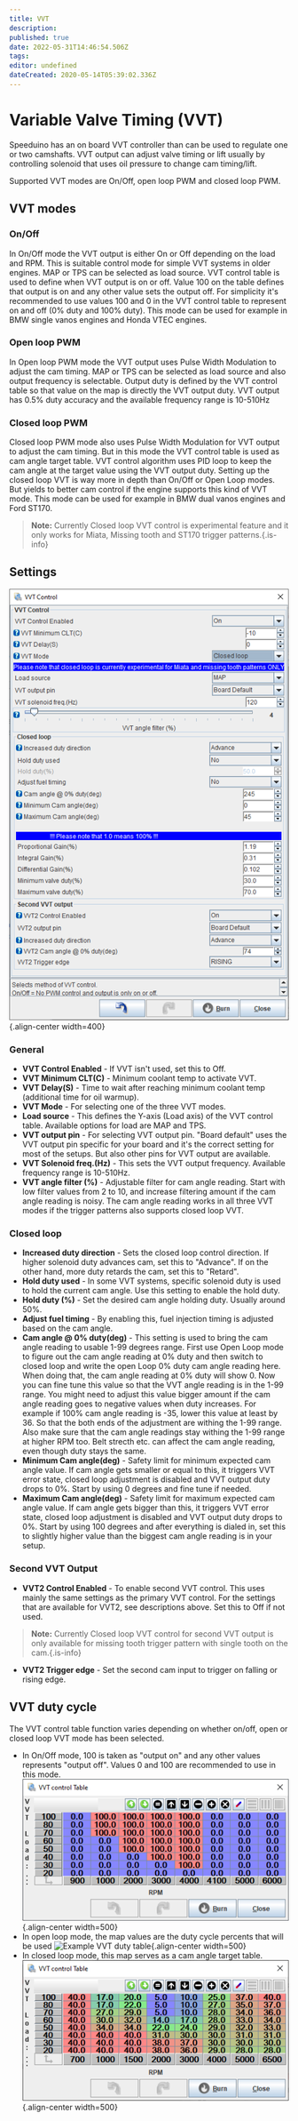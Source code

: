 ```yaml
---
title: VVT
description: 
published: true
date: 2022-05-31T14:46:54.506Z
tags: 
editor: undefined
dateCreated: 2020-05-14T05:39:02.336Z
---
```


# Variable Valve Timing (VVT)

Speeduino has an on board VVT controller than can be used to regulate one or two camshafts. VVT output can adjust valve timing or lift usually by controlling solenoid that uses oil pressure to change cam timing/lift. 

Supported VVT modes are On/Off, open loop PWM and closed loop PWM.

## VVT modes

### On/Off

In On/Off mode the VVT output is either On or Off depending on the load and RPM. This is suitable control mode for simple VVT systems in older engines. MAP or TPS can be selected as load source. VVT control table is used to define when VVT output is on or off. Value 100 on the table defines that output is on and any other value sets the output off. For simplicity it's recommended to use values 100 and 0 in the VVT control table to represent on and off (0% duty and 100% duty). This mode can be used for example in BMW single vanos engines and Honda VTEC engines.

### Open loop PWM

In Open loop PWM mode the VVT output uses Pulse Width Modulation to adjust the cam timing. MAP or TPS can be selected as load source and also output frequency is selectable. Output duty is defined by the VVT control table so that value on the map is directly the VVT output duty. VVT output has 0.5% duty accuracy and the available frequency range is 10-510Hz

### Closed loop PWM

Closed loop PWM mode also uses Pulse Width Modulation for VVT output to adjust the cam timing. But in this mode the VVT control table is used as cam angle target table. VVT control algorithm uses PID loop to keep the cam angle at the target value using the VVT output duty. Setting up the closed loop VVT is way more in depth than On/Off or Open Loop modes. But yields to better cam control if the engine supports this kind of VVT mode. This mode can be used for example in BMW dual vanos engines and Ford ST170.

> **Note:** Currently Closed loop VVT control is experimental feature and it only works for Miata, Missing tooth and ST170 trigger patterns.{.is-info}

## Settings

![Example VVT Settings](/img/accessories/vvt_settings2.png){.align-center width=400}

### General
-   **VVT Control Enabled** - If VVT isn't used, set this to Off.
-   **VVT Minimum CLT(C)** - Minimum coolant temp to activate VVT.
-   **VVT Delay(S)** - Time to wait after reaching minimum coolant temp (additional time for oil warmup).
-   **VVT Mode** - For selecting one of the three VVT modes.
-   **Load source** - This defines the Y-axis (Load axis) of the VVT control table. Available options for load are MAP and TPS.
-   **VVT output pin** - For selecting VVT output pin. "Board default" uses the VVT output pin specific for your board and it's the correct setting for most of the setups. But also other pins for VVT output are available.
-   **VVT Solenoid freq.(Hz)** - This sets the VVT output frequency. Available frequency range is 10-510Hz.
-   **VVT angle filter (%)** - Adjustable filter for cam angle reading. Start with low filter values from 2 to 10, and increase filtering amount if the cam angle reading is noisy. The cam angle reading works in all three VVT modes if the trigger patterns also supports closed loop VVT.
### Closed loop
-   **Increased duty direction** - Sets the closed loop control direction. If higher solenoid duty advances cam, set this to "Advance". If on the other hand, more duty retards the cam, set this to "Retard".
-   **Hold duty used** - In some VVT systems, specific solenoid duty is used to hold the current cam angle. Use this setting to enable the hold duty.
-   **Hold duty (%)** - Set the desired cam angle holding duty. Usually around 50%.
-   **Adjust fuel timing** - By enabling this, fuel injection timing is adjusted based on the cam angle.
-   **Cam angle @ 0% duty(deg)** - This setting is used to bring the cam angle reading to usable 1-99 degrees range. First use Open Loop mode to figure out the cam angle reading at 0% duty and then switch to closed loop and write the open Loop 0% duty cam angle reading here. When doing that, the cam angle reading at 0% duty will show 0. Now you can fine tune this value so that the VVT angle reading is in the 1-99 range. You might need to adjust this value bigger amount if the cam angle reading goes to negative values when duty increases. For example if 100% cam angle reading is -35, lower this value at least by 36. So that the both ends of the adjustment are withing the 1-99 range. Also make sure that the cam angle readings stay withing the 1-99 range at higher RPM too. Belt strecth etc. can affect the cam angle reading, even though duty stays the same.
-   **Minimum Cam angle(deg)** - Safety limit for minimum expected cam angle value. If cam angle gets smaller or equal to this, it triggers VVT error state, closed loop adjustment is disabled and VVT output duty drops to 0%. Start by using 0 degrees and fine tune if needed.
-   **Maximum Cam angle(deg)** - Safety limit for maximum expected cam angle value. If cam angle gets bigger than this, it triggers VVT error state, closed loop adjustment is disabled and VVT output duty drops to 0%. Start by using 100 degrees and after everything is dialed in, set this to slightly higher value than the biggest cam angle reading is in your setup.
### Second VVT Output
-   **VVT2 Control Enabled** - To enable second VVT control. This uses mainly the same settings as the primary VVT control. For the settings that are available for VVT2, see descriptions above. Set this to Off if not used.
> **Note:** Currently Closed loop VVT control for second VVT output is only available for missing tooth trigger pattern with single tooth on the cam.{.is-info}
-   **VVT2 Trigger edge** - Set the second cam input to trigger on falling or rising edge.


## VVT duty cycle



The VVT control table function varies depending on whether on/off, open or closed loop VVT mode has been selected. 

- In On/Off mode, 100 is taken as "output on" and any other values represents "output off". Values 0 and 100 are recommended to use in this mode.
![vvt_on_off.png](/img/accessories/vvt_on_off.png){.align-center width=500}
- In open loop mode, the map values are the duty cycle percents that will be used
![Example VVT duty table](/img/accessories/vvt_cntrl_table.png){.align-center width=500}
- In closed loop mode, this map serves as a cam angle target table.
![vvt_cl.png](/img/accessories/vvt_cl.png){.align-center width=500}
